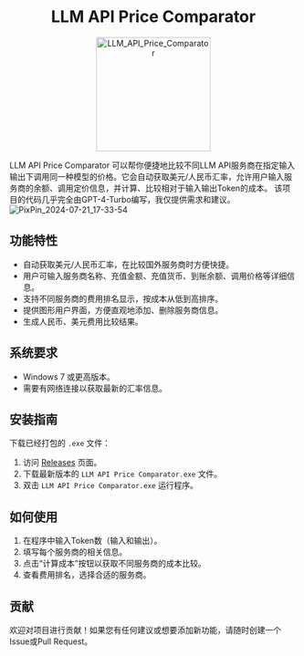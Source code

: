 <h1 align="center">LLM API Price Comparator</h1>

<p align="center">
  <img src="https://github.com/user-attachments/assets/531f4503-6ddf-464a-b667-0dd2043ed18c" alt="LLM_API_Price_Comparator" width="200"/>
</p>

LLM API Price Comparator 可以帮你便捷地比较不同LLM API服务商在指定输入输出下调用同一种模型的价格。它会自动获取美元/人民币汇率，允许用户输入服务商的余额、调用定价信息，并计算、比较相对于输入输出Token的成本。
该项目的代码几乎完全由GPT-4-Turbo编写，我仅提供需求和建议。
![PixPin_2024-07-21_17-33-54](https://github.com/user-attachments/assets/a552a0d3-ee4f-4353-8ccf-25ee601f0d11)

## 功能特性

- 自动获取美元/人民币汇率，在比较国外服务商时方便快捷。
- 用户可输入服务商名称、充值金额、充值货币、到账余额、调用价格等详细信息。
- 支持不同服务商的费用排名显示，按成本从低到高排序。
- 提供图形用户界面，方便直观地添加、删除服务商信息。
- 生成人民币、美元费用比较结果。

## 系统要求

- Windows 7 或更高版本。
- 需要有网络连接以获取最新的汇率信息。

## 安装指南

下载已经打包的 `.exe` 文件：

1. 访问 [Releases](https://github.com/CookSleep/LLM_API_Price_Comparator/releases) 页面。
2. 下载最新版本的 `LLM API Price Comparator.exe` 文件。
3. 双击 `LLM API Price Comparator.exe` 运行程序。

## 如何使用

1. 在程序中输入Token数（输入和输出）。
2. 填写每个服务商的相关信息。
3. 点击“计算成本”按钮以获取不同服务商的成本比较。
4. 查看费用排名，选择合适的服务商。

## 贡献

欢迎对项目进行贡献！如果您有任何建议或想要添加新功能，请随时创建一个Issue或Pull Request。
